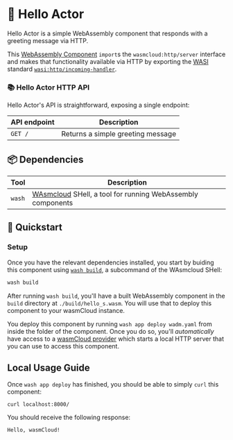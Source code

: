 # 👋 Hello Actor

Hello Actor is a simple WebAssembly component that responds with a greeting message via HTTP.

This [WebAssembly Component][wasm-components] `import`s the `wasmcloud:http/server` interface and makes that functionality available via HTTP by exporting the [WASI][wasi] standard [`wasi:http/incoming-handler`][wasi-http].

[wasm-components]: https://component-model.bytecodealliance.org/
[wasi]: https://wasi.dev
[wasi-http]: https://github.com/WebAssembly/wasi-http

### 📚 Hello Actor HTTP API

Hello Actor's API is straightforward, exposing a single endpoint:

| API endpoint          | Description                        |
|-----------------------|------------------------------------|
| `GET /`               | Returns a simple greeting message  |

## 📦 Dependencies

| Tool         | Description                                                             |
|--------------|-------------------------------------------------------------------------|
| `wash`       | [WAsmcloud][wasmcloud] SHell, a tool for running WebAssembly components |

[wasmcloud]: https://wasmcloud.com/docs
[wash]: https://wasmcloud.com/docs/ecosystem/wash/

## 👟 Quickstart

### Setup

Once you have the relevant dependencies installed, you start by buiding this component using [`wash build`][wash-dev], a subcommand of the WAsmcloud SHell:

```bash
wash build
```

After running `wash build`, you'll have a built WebAssembly component in the `build` directory at `./build/hello_s.wasm`. You will use that to deploy this component to your wasmCloud instance.

You deploy this component by running `wash app deploy wadm.yaml` from inside the folder of the component. Once you do so, you'll *automatically* have access to a [wasmCloud provider][wasmcloud-docs-provider] which starts a local HTTP server that you can use to access this component.

## Local Usage Guide

Once `wash app deploy` has finished, you should be able to simply `curl` this component:

```console
curl localhost:8000/
```

You should receive the following response:

```plaintext
Hello, wasmCloud!
```

[wasmcloud-docs-provider]: https://wasmcloud.com/docs/concepts/providers
[wash-dev]: https://wasmcloud.com/docs/cli/#wash-build